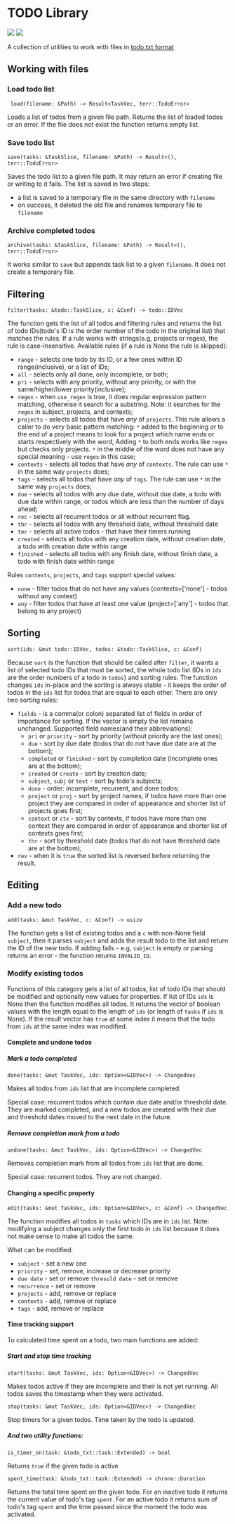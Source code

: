 # TODO Library 

![](https://travis-ci.com/VladimirMarkelov/todo_lib.svg?branch=master)
[![](https://img.shields.io/crates/v/todo_lib.svg)](https://crates.io/crates/todo_lib)

A collection of utilities to work with files in [todo.txt format](http://todotxt.org/)

## Working with files

### Load todo list

` load(filename: &Path) -> Result<TaskVec, terr::TodoError>`

Loads a list of todos from a given file path. Returns the list of loaded todos or an error. If the file does not exist the function returns empty list.

### Save todo list

`save(tasks: &TaskSlice, filename: &Path) -> Result<(), terr::TodoError>`

Saves the todo list to a given file path. It may return an error if creating file or writing to it fails. The list is saved in two steps:

* a list is saved to a temporary file in the same directory with `filename`
* on success, it deleted the old file and renames temporary file to `filename`

### Archive completed todos

`archive(tasks: &TaskSlice, filename: &Path) -> Result<(), terr::TodoError>`

It works similar to `save` but appends task list to a given `filename`. It does not create a temporary file.

## Filtering

`filter(tasks: &todo::TaskSlice, c: &Conf) -> todo::IDVec`

The function gets the list of all todos and filtering rules and returns the list of todo IDs(todo's ID is the order number of the todo in the original list) that matches the rules. If a rule works with strings(e.g, projects or regex), the rule is case-insensitive. Available rules (if a rule is None the rule is skipped):

* `range` - selects one todo by its ID, or a few ones within ID range(inclusive), or a list of IDs;
* `all` - selects only all done, only incomplete, or both;
* `pri` - selects with any priority, without any priority, or with the same/higher/lower priority(inclusive);
* `regex` - when `use_regex` is true, it does regular expression pattern matching, otherwise it search for a substring. Note: it searches for the `regex` in subject, projects, and contexts;
* `projects` - selects all todos that have *any* of `projects`. This rule allows a caller to do very basic pattern matching: `*` added to the beginning or to the end of a project means to look for a project which name ends or starts respectively with the word, Adding `*` to both ends works like `regex` but checks only projects. `*` in the middle of the word does not have any special meaning - use `regex` in this case;
* `contexts` - selects all todos that have *any* of `contexts`. The rule can use `*` in the same way `projects` does;
* `tags` - selects all todos that have *any* of `tags`. The rule can use `*` in the same way `projects` does;
* `due` - selects all todos with any due date, without due date, a todo with due date within range, or todos which are less than the number of days ahead;
* `rec` - selects all recurrent todos or all without recurrent flag.
* `thr` - selects all todos with any threshold date, without threshold date
* `tmr` - selects all active todos - that have their timers running
* `created` - selects all todos with any creation date, without creation date, a todo with creation date within range
* `finished` - selects all todos with any finish date, without finish date, a todo with finish date within range

Rules `contexts`, `projects`, and `tags` support special values:

- `none` - filter todos that do not have any values (contexts=['none'] - todos without any context)
- `any` - filter todos that have at least one value (project=['any'] - todos that belong to any project)

## Sorting

`sort(ids: &mut todo::IDVec, todos: &todo::TaskSlice, c: &Conf)`

Because `sort` is the function that should be called after `filter`, it wants a list of selected todo IDs that must be sorted, the whole todo list (IDs in `ids` are the order numbers of a todo in `todos`) and sorting rules. The function changes `ids` in-place and the sorting is always stable - it keeps the order of todos in the `ids` list for todos that are equal to each other. There are only two sorting rules:

* `fields` - is a comma(or colon) separated list of fields in order of importance for sorting. If the vector is empty the list remains unchanged. Supported field names(and their abbreviations):
    - `pri` or `priority` - sort by priority (without priority are the last ones);
    - `due` - sort by due date (todos that do not have due date are at the bottom);
    - `completed` or `finished` - sort by completion date (incomplete ones are at the bottom);
    - `created` or `create` - sort by creation date;
    - `subject`, `subj` or `text` - sort by todo's subjects;
    - `done` - order: incomplete, recurrent, and done todos;
    - `project` or `proj` - sort by project names, if todos have more than one project they are compared in order of appearance and shorter list of projects goes first;
    - `context` or `ctx` - sort by contexts, if todos have more than one context they are compared in order of appearance and shorter list of contexts goes first;
    - `thr` - sort by threshold date (todos that do not have threshold date are at the bottom);
* `rev` - when it is `true` the sorted list is reversed before returning the result.

## Editing

### Add a new todo

`add(tasks: &mut TaskVec, c: &Conf) -> usize`

The function gets a list of existing todos and a `c` with non-None field `subject`, then it parses `subject` and adds the result todo to the list and return the ID of the new todo. If adding fails - e.g, `subject` is empty or parsing returns an error - the function returns `INVALID_ID`.

### Modify existing todos

Functions of this category gets a list of all todos, list of todo IDs that should be modified and optionally new values for properties. If list of IDs `ids` is None then the function modifies all todos. It returns the vector of boolean values with the length equal to the length of `ids` (or length of `tasks` if `ids` is None). If the result vector has `true` at some index it means that the todo from `ids` at the same index was modified.

#### Complete and undone todos

##### Mark a todo completed

`done(tasks: &mut TaskVec, ids: Option<&IDVec>) -> ChangedVec`

Makes all todos from `ids` list that are incomplete completed.

Special case: recurrent todos which contain due date and/or threshold date.
They are marked completed, and a new todos are created with their due and threshold dates moved to the next date in the future.

##### Remove completion mark from a todo

`undone(tasks: &mut TaskVec, ids: Option<&IDVec>) -> ChangedVec`

Removes completion mark from all todos from `ids` list that are done.

Special case: recurrent todos. They are not changed.

#### Changing a specific property

`edit(tasks: &mut TaskVec, ids: Option<&IDVec>, c: &Conf) -> ChangedVec`

The function modifies all todos in `tasks` which IDs are in `ids` list. Note: modifying a subject changes only the first todo in `ids` list because it does not make sense to make all todos the same.

What can be modified:

* `subject` - set a new one
* `priority` - set, remove, increase or decrease priority
* `due date` - set or remove
 `thresold date` - set or remove
* `recurrence` - set or remove
* `projects` - add, remove or replace
* `contexts` - add, remove or replace
* `tags` - add, remove or replace

#### Time tracking support

To calculated time spent on a todo, two main functions are added:

##### Start and stop time tracking

`start(tasks: &mut TaskVec, ids: Option<&IDVec>) -> ChangedVec`

Makes todos active if they are incomplete and their is not yet running. All todos saves the timestamp when they were activated.

`stop(tasks: &mut TaskVec, ids: Option<&IDVec>) -> ChangedVec`

Stop timers for a given todos. Time taken by the todo is updated.

##### And two utility functions:

`is_timer_on(task: &todo_txt::task::Extended) -> bool`

Returns `true` if the given todo is active

`spent_time(task: &todo_txt::task::Extended) -> chrono::Duration`

Returns the total time spent on the given todo. For an inactive todo it returns the current value of todo's tag `spent`. For an active todo it returns sum of todo's tag `spent` and the time passed since the moment the todo was activated.
